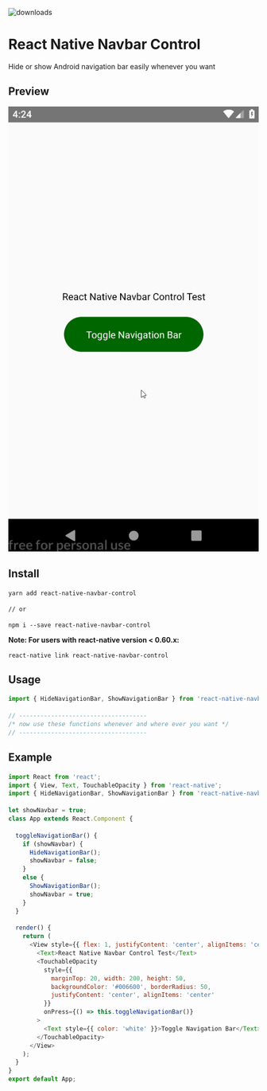 ![downloads](https://img.shields.io/npm/dt/react-native-navbar-control.svg)


# React Native Navbar Control
Hide or show Android navigation bar easily whenever you want

## Preview
![ScreenShot](https://raw.githubusercontent.com/AmyrAhmady/react-native-navbar-control/master/screenshots/rnnc.gif)

## Install 
```shell
yarn add react-native-navbar-control

// or

npm i --save react-native-navbar-control
```

**Note: For users with react-native version < 0.60.x:**
```
react-native link react-native-navbar-control
```

## Usage
```js
import { HideNavigationBar, ShowNavigationBar } from 'react-native-navbar-control';

// ------------------------------------
/* now use these functions whenever and where ever you want */
// ------------------------------------
```

## Example
```js
import React from 'react';
import { View, Text, TouchableOpacity } from 'react-native';
import { HideNavigationBar, ShowNavigationBar } from 'react-native-navbar-control';

let showNavbar = true;
class App extends React.Component {

  toggleNavigationBar() {
    if (showNavbar) {
      HideNavigationBar();
      showNavbar = false;
    }
    else {
      ShowNavigationBar();
      showNavbar = true;
    }
  }

  render() {
    return (
      <View style={{ flex: 1, justifyContent: 'center', alignItems: 'center' }}>
        <Text>React Native Navbar Control Test</Text>
        <TouchableOpacity
          style={{
            marginTop: 20, width: 200, height: 50,
            backgroundColor: '#006600', borderRadius: 50,
            justifyContent: 'center', alignItems: 'center'
          }}
          onPress={() => this.toggleNavigationBar()}
        >
          <Text style={{ color: 'white' }}>Toggle Navigation Bar</Text>
        </TouchableOpacity>
      </View>
    );
  }
}
export default App;
```
